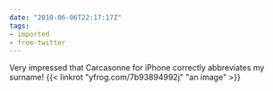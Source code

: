 ```yaml
---
date: "2010-06-06T22:17:17Z"
tags:
- imported
- from-twitter
---
```

Very impressed that Carcasonne for iPhone correctly abbreviates my surname!  {{< linkrot "yfrog.com/7b93894992j" "an image" >}}
